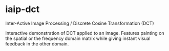 # iaip-dct
Inter-Active Image Processing / Discrete Cosine Transformation (DCT)

Interactive demonstration of DCT applied to an image. Features painting on the spatial or the frequency domain matrix while giving instant visual feedback in the other domain.
